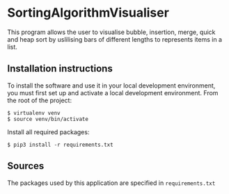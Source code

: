 # SortingAlgorithmVisualiser
This program allows the user to visualise bubble, insertion, merge, quick and heap sort by uslilising bars of different lengths to represents items in a list.

## Installation instructions
To install the software and use it in your local development environment, you must first set up and activate a local development environment.  From the root of the project:

```
$ virtualenv venv
$ source venv/bin/activate
```

Install all required packages:

```
$ pip3 install -r requirements.txt
```

## Sources
The packages used by this application are specified in `requirements.txt`
